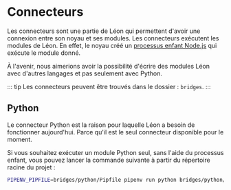 # Connecteurs

Les connecteurs sont une partie de Léon qui permettent d'avoir une connexion entre son noyau et ses modules. Les connecteurs exécutent les modules de Léon. En effet, le noyau créé un [processus enfant Node.js](https://nodejs.org/api/child_process.html) qui exécute le module donné.

À l'avenir, nous aimerions avoir la possibilité d'écrire des modules Léon avec d'autres langages et pas seulement avec Python.

::: tip
Les connecteurs peuvent être trouvés dans le dossier : `bridges`.
:::

## Python

Le connecteur Python est la raison pour laquelle Léon a besoin de fonctionner aujourd'hui. Parce qu'il est le seul connecteur disponible pour le moment.

Si vous souhaitez exécuter un module Python seul, sans l'aide du processus enfant, vous pouvez lancer la commande suivante à partir du répertoire racine du projet :
```bash
PIPENV_PIPFILE=bridges/python/Pipfile pipenv run python bridges/python/main.py {LANGUE} {PAQUET} {MODULE} "{CHAÎNE DE CARACTÈRES}"
```
